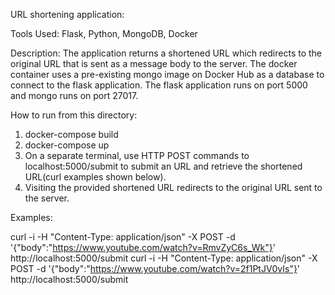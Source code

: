 URL shortening application:

Tools Used: 
Flask, Python, MongoDB, Docker

Description: 
The application returns a shortened URL which redirects to the original URL that is sent as a message body to the server. 
The docker container uses a pre-existing mongo image on Docker Hub as a database to connect to the flask application.
The flask application runs on port 5000 and mongo runs on port 27017.

How to run from this directory:
1. docker-compose build
2. docker-compose up
3. On a separate terminal, use HTTP POST commands to localhost:5000/submit to submit an URL and retrieve the shortened URL(curl examples shown below).
4. Visiting the provided shortened URL redirects to the original URL sent to the server.


Examples:

curl -i -H "Content-Type: application/json" -X POST -d '{"body":"https://www.youtube.com/watch?v=RmvZyC6s_Wk"}' http://localhost:5000/submit
curl -i -H "Content-Type: application/json" -X POST -d '{"body":"https://www.youtube.com/watch?v=2f1PtJV0vIs"}' http://localhost:5000/submit



